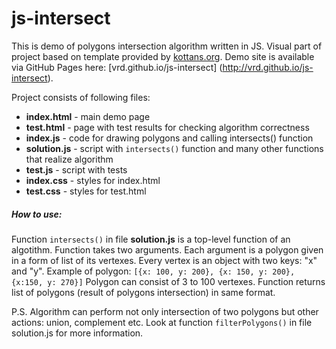 # js-intersect
This is demo of polygons intersection algorithm written in JS. Visual part of project based on template provided by [kottans.org](http//kottans.org).
Demo site is available via GitHub Pages here: [vrd.github.io/js-intersect] (http://vrd.github.io/js-intersect).

Project consists of following files:
- __index.html__ - main demo page 
- __test.html__ - page with test results for checking algorithm correctness
- __index.js__ - code for drawing polygons and calling intersects() function
- __solution.js__ - script with `intersects()` function and many other functions that realize algorithm
- __test.js__ - script with tests
- __index.css__ - styles for index.html
- __test.css__ - styles for test.html

##### How to use:
Function `intersects()` in file __solution.js__ is a top-level function of an algotithm. Function takes two arguments. Each argument is a polygon given in a form of list of its vertexes. Every vertex is an object with two keys: "x" and "y". Example of polygon:
`[{x: 100, y: 200}, {x: 150, y: 200}, {x:150, y: 270}]` Polygon can consist of 3 to 100 vertexes.
Function returns list of polygons (result of polygons intersection) in same format. 

P.S. Algorithm can perform not only intersection of two polygons but other actions: union, complement etc. Look at function `filterPolygons()` in file solution.js for more information.



